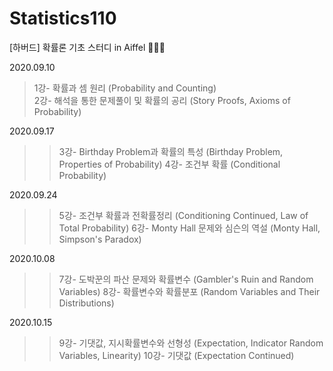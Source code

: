 # Statistics110
[하버드] 확률론 기초 스터디 in Aiffel 👨🏻‍💼

2020.09.10
>1강- 확률과 셈 원리 (Probability and Counting)  
2강- 해석을 통한 문제풀이 및 확률의 공리 (Story Proofs, Axioms of Probability)

2020.09.17
>>3강- Birthday Problem과 확률의 특성 (Birthday Problem, Properties of Probability)
>> 4강- 조건부 확률 (Conditional Probability)

2020.09.24
>>5강- 조건부 확률과 전확률정리 (Conditioning Continued, Law of Total Probability)
>>6강- Monty Hall 문제와 심슨의 역설 (Monty Hall, Simpson's Paradox)

2020.10.08
>>7강- 도박꾼의 파산 문제와 확률변수 (Gambler's Ruin and Random Variables)
>>8강- 확률변수와 확률분포 (Random Variables and Their Distributions)

2020.10.15
>>9강- 기댓값, 지시확률변수와 선형성 (Expectation, Indicator Random Variables, Linearity)
>>10강- 기댓값 (Expectation Continued)
